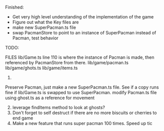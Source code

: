 Finished:
- Get very high level understanding of the implementation of the game
- Figure out what the Key files are
- make new SuperPacman.ts file
- swap PacmanStore to point to an instance of SuperPacman instead of Pacman, test behavior



TODO:

FILES
   lib/Game.ts line 110 is where the instance of Pacman is made, then referenced by PacmanStore from there.
   lib/game/pacman.ts
   lib/game/ghots.ts
   lib/game/items.ts

1.
  Preserve Pacman, just make a new SuperPacman.ts file.
  See if a copy runs fine if lib/Game.ts is swapped to use SuperPacman. 
   modify Pacman.ts file using ghost.ts as a reference for movement

2. leverage findItems method to look at ghosts?
3. Don't forget to self destruct if there are no more biscuits or cherries to end game
4. Make a new feature that runs super pacman 100 times. Speed up tic 



